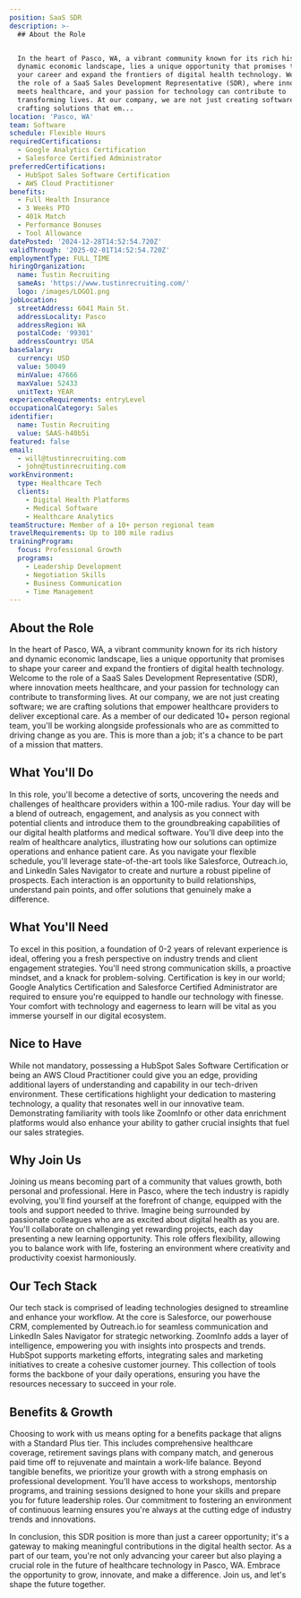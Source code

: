 ```yaml
---
position: SaaS SDR
description: >-
  ## About the Role


  In the heart of Pasco, WA, a vibrant community known for its rich history and
  dynamic economic landscape, lies a unique opportunity that promises to shape
  your career and expand the frontiers of digital health technology. Welcome to
  the role of a SaaS Sales Development Representative (SDR), where innovation
  meets healthcare, and your passion for technology can contribute to
  transforming lives. At our company, we are not just creating software; we are
  crafting solutions that em...
location: 'Pasco, WA'
team: Software
schedule: Flexible Hours
requiredCertifications:
  - Google Analytics Certification
  - Salesforce Certified Administrator
preferredCertifications:
  - HubSpot Sales Software Certification
  - AWS Cloud Practitioner
benefits:
  - Full Health Insurance
  - 3 Weeks PTO
  - 401k Match
  - Performance Bonuses
  - Tool Allowance
datePosted: '2024-12-28T14:52:54.720Z'
validThrough: '2025-02-01T14:52:54.720Z'
employmentType: FULL_TIME
hiringOrganization:
  name: Tustin Recruiting
  sameAs: 'https://www.tustinrecruiting.com/'
  logo: /images/LOGO1.png
jobLocation:
  streetAddress: 6041 Main St.
  addressLocality: Pasco
  addressRegion: WA
  postalCode: '99301'
  addressCountry: USA
baseSalary:
  currency: USD
  value: 50049
  minValue: 47666
  maxValue: 52433
  unitText: YEAR
experienceRequirements: entryLevel
occupationalCategory: Sales
identifier:
  name: Tustin Recruiting
  value: SAAS-h40b5i
featured: false
email:
  - will@tustinrecruiting.com
  - john@tustinrecruiting.com
workEnvironment:
  type: Healthcare Tech
  clients:
    - Digital Health Platforms
    - Medical Software
    - Healthcare Analytics
teamStructure: Member of a 10+ person regional team
travelRequirements: Up to 100 mile radius
trainingProgram:
  focus: Professional Growth
  programs:
    - Leadership Development
    - Negotiation Skills
    - Business Communication
    - Time Management
---
```




## About the Role

In the heart of Pasco, WA, a vibrant community known for its rich history and dynamic economic landscape, lies a unique opportunity that promises to shape your career and expand the frontiers of digital health technology. Welcome to the role of a SaaS Sales Development Representative (SDR), where innovation meets healthcare, and your passion for technology can contribute to transforming lives. At our company, we are not just creating software; we are crafting solutions that empower healthcare providers to deliver exceptional care. As a member of our dedicated 10+ person regional team, you'll be working alongside professionals who are as committed to driving change as you are. This is more than a job; it's a chance to be part of a mission that matters.

## What You'll Do

In this role, you'll become a detective of sorts, uncovering the needs and challenges of healthcare providers within a 100-mile radius. Your day will be a blend of outreach, engagement, and analysis as you connect with potential clients and introduce them to the groundbreaking capabilities of our digital health platforms and medical software. You'll dive deep into the realm of healthcare analytics, illustrating how our solutions can optimize operations and enhance patient care. As you navigate your flexible schedule, you'll leverage state-of-the-art tools like Salesforce, Outreach.io, and LinkedIn Sales Navigator to create and nurture a robust pipeline of prospects. Each interaction is an opportunity to build relationships, understand pain points, and offer solutions that genuinely make a difference.

## What You'll Need

To excel in this position, a foundation of 0-2 years of relevant experience is ideal, offering you a fresh perspective on industry trends and client engagement strategies. You'll need strong communication skills, a proactive mindset, and a knack for problem-solving. Certification is key in our world; Google Analytics Certification and Salesforce Certified Administrator are required to ensure you're equipped to handle our technology with finesse. Your comfort with technology and eagerness to learn will be vital as you immerse yourself in our digital ecosystem.

## Nice to Have

While not mandatory, possessing a HubSpot Sales Software Certification or being an AWS Cloud Practitioner could give you an edge, providing additional layers of understanding and capability in our tech-driven environment. These certifications highlight your dedication to mastering technology, a quality that resonates well in our innovative team. Demonstrating familiarity with tools like ZoomInfo or other data enrichment platforms would also enhance your ability to gather crucial insights that fuel our sales strategies.

## Why Join Us

Joining us means becoming part of a community that values growth, both personal and professional. Here in Pasco, where the tech industry is rapidly evolving, you'll find yourself at the forefront of change, equipped with the tools and support needed to thrive. Imagine being surrounded by passionate colleagues who are as excited about digital health as you are. You'll collaborate on challenging yet rewarding projects, each day presenting a new learning opportunity. This role offers flexibility, allowing you to balance work with life, fostering an environment where creativity and productivity coexist harmoniously.

## Our Tech Stack

Our tech stack is comprised of leading technologies designed to streamline and enhance your workflow. At the core is Salesforce, our powerhouse CRM, complemented by Outreach.io for seamless communication and LinkedIn Sales Navigator for strategic networking. ZoomInfo adds a layer of intelligence, empowering you with insights into prospects and trends. HubSpot supports marketing efforts, integrating sales and marketing initiatives to create a cohesive customer journey. This collection of tools forms the backbone of your daily operations, ensuring you have the resources necessary to succeed in your role.

## Benefits & Growth

Choosing to work with us means opting for a benefits package that aligns with a Standard Plus tier. This includes comprehensive healthcare coverage, retirement savings plans with company match, and generous paid time off to rejuvenate and maintain a work-life balance. Beyond tangible benefits, we prioritize your growth with a strong emphasis on professional development. You'll have access to workshops, mentorship programs, and training sessions designed to hone your skills and prepare you for future leadership roles. Our commitment to fostering an environment of continuous learning ensures you're always at the cutting edge of industry trends and innovations.

In conclusion, this SDR position is more than just a career opportunity; it's a gateway to making meaningful contributions in the digital health sector. As a part of our team, you're not only advancing your career but also playing a crucial role in the future of healthcare technology in Pasco, WA. Embrace the opportunity to grow, innovate, and make a difference. Join us, and let's shape the future together.
